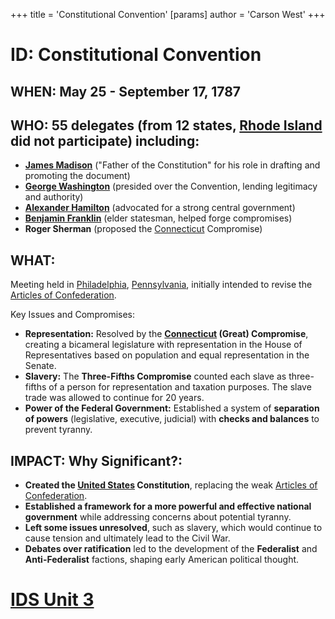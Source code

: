 +++
 title = 'Constitutional Convention'
[params]
	author = 'Carson West'
+++
# ID: Constitutional Convention 
## WHEN: May 25 - September 17, 1787 
## WHO: 55 delegates (from 12 states, [Rhode Island](./../rhode-island/) did not participate) including:
* **[James Madison](./../james-madison/)** ("Father of the Constitution" for his role in drafting and promoting the document)
* **[George Washington](./../george-washington/)** (presided over the Convention, lending legitimacy and authority)
* **[Alexander Hamilton](./../alexander-hamilton/)** (advocated for a strong central government)
* **[Benjamin Franklin](./../benjamin-franklin/)** (elder statesman, helped forge compromises)
* **Roger Sherman**  (proposed the [Connecticut](./../connecticut/) Compromise)

## WHAT: 
Meeting held in [Philadelphia](./../philadelphia/), [Pennsylvania](./../pennsylvania/), initially intended to revise the [Articles of Confederation](./../articles-of-confederation/).  

Key Issues and Compromises:
* **Representation:** Resolved by the **[Connecticut](./../connecticut/) (Great) Compromise**, creating a bicameral legislature with representation in the House of Representatives based on population and equal representation in the Senate.
* **Slavery:** The **Three-Fifths Compromise** counted each slave as three-fifths of a person for representation and taxation purposes. The slave trade was allowed to continue for 20 years. 
* **Power of the Federal Government:** Established a system of **separation of powers** (legislative, executive, judicial) with **checks and balances** to prevent tyranny.

## IMPACT: Why Significant?: 
* **Created the [United States](./../united-states/) Constitution**, replacing the weak [Articles of Confederation](./../articles-of-confederation/).
* **Established a framework for a more powerful and effective national government** while addressing concerns about potential tyranny. 
* **Left some issues unresolved**, such as slavery, which would continue to cause tension and ultimately lead to the Civil War. 
* **Debates over ratification** led to the development of the **Federalist** and **Anti-Federalist** factions, shaping early American political thought. 

# [IDS Unit 3](./../ids-unit-3/)